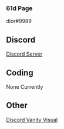### 61d Page
dior#9989

## Discord
[Discord Server](https://discord.gg/dSdufnwTRF)

## Coding
None Currently

## Other
[Discord Vanity Visual](https://github.com/61d/discord-vanity)

